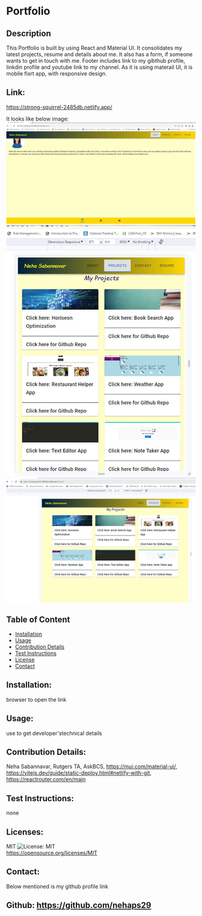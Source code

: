 # Portfolio 
  ## Description
  This Portfolio is built by using React and Material UI. It consolidates my latest projects, resume and details about me. It also has a form, if someone wants to get in touch with me.  Footer includes link to my gibthub profile, linkdin profile and youtube link to my channel. As it is using materail UI, it is mobile fisrt app, with responsive design. 

  ## Link:
  https://strong-squirrel-2485db.netlify.app/


  It looks like below image:
![Sample image](./portfolio/public/assets/apppic.JPG)
![Responsive image](./portfolio/public/assets/responsive1.JPG)
![Responsive image](./portfolio/public/assets/responsive2.JPG)

  ## Table of Content

  - [Installation](#installation)
  - [Usage](#usage)
  - [Contribution Details](#contribution-details)
  - [Test Instructions](#test-instructions) 
  - [License](#licenses)
  - [Contact](#contact)
  
  

  ## Installation: 
  browser to open the link
  ## Usage:
  use to get developer'stechnical details
  ## Contribution Details: 
  Neha Sabannavar, Rutgers TA, AskBCS, https://mui.com/material-ui/, https://vitejs.dev/guide/static-deploy.html#netlify-with-git, https://reactrouter.com/en/main
  ## Test Instructions: 
  none

  ## Licenses: 
  MIT
  ![License: MIT](https://img.shields.io/badge/License-MIT-yellow.svg)    
  https://opensource.org/licenses/MIT 

  
  ## Contact: 
  Below mentioned is my github profile link 

  ## Github: https://github.com/nehaps29
 
